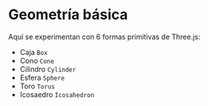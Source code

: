 # Geometría básica

Aquí se experimentan con 6 formas primitivas de Three.js:
* Caja `Box`
* Cono `Cone`
* Cilindro `Cylinder`
* Esfera `Sphere`
* Toro `Torus`
* Icosaedro `Icosahedron`
